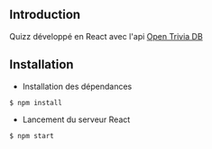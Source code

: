 ## Introduction
Quizz développé en React avec l'api [Open Trivia DB](https://opentdb.com/)

## Installation
- Installation des dépendances
```
$ npm install
```
- Lancement du serveur React
```
$ npm start
```

